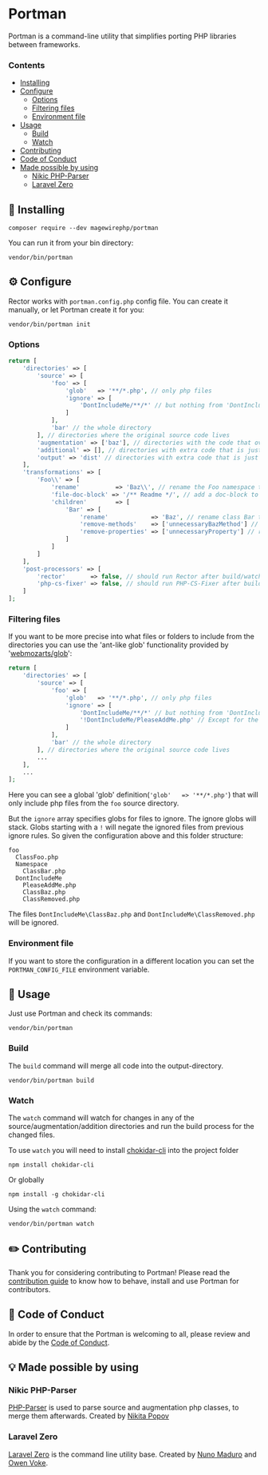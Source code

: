 # Portman
Portman is a command-line utility that simplifies porting PHP libraries between frameworks.

### Contents

- [Installing](#electric_plug-installing)
- [Configure](#gear-configure)
  - [Options](#options)
  - [Filtering files](#filtering-files)
  - [Environment file](#environment-file)
- [Usage](#tada-usage)
  - [Build](#build)
  - [Watch](#watch)
- [Contributing](#pencil2-contributing)
- [Code of Conduct](#book-code-of-conduct)
- [Made possible by using](#bulb-made-possible-by-using)
  - [Nikic PHP-Parser](#nikic-php-parser)
  - [Laravel Zero](#laravel-zero)

## :electric_plug: Installing
```shell
composer require --dev magewirephp/portman
```

You can run it from your bin directory:
```shell
vendor/bin/portman
```

## :gear: Configure
Rector works with `portman.config.php` config file. You can create it manually, or let Portman create it for you:
```shell
vendor/bin/portman init
```

### Options
```php
return [
    'directories' => [
        'source' => [
            'foo' => [
                'glob'   => '**/*.php', // only php files
                'ignore' => [
                    'DontIncludeMe/**/*' // but nothing from 'DontIncludeMe'
                ]
            ],
            'bar' // the whole directory
        ], // directories where the original source code lives
        'augmentation' => ['baz'], // directories with the code that overwrites the original classes
        'additional' => [], // directories with extra code that is just additional code to copy to the dist
        'output' => 'dist' // directories with extra code that is just additional code to copy to the dist
    ],
    'transformations' => [
        'Foo\\' => [
            'rename'          => 'Baz\\', // rename the Foo namespace to Baz
            'file-doc-block' => '/** Readme */', // add a doc-block to all the files in Foo
            'children'        => [
                'Bar' => [
                    'rename'            => 'Baz', // rename class Bar to Baz (with the namespace change it was Foo\Bar and becomes Baz\Baz)
                    'remove-methods'    => ['unnecessaryBazMethod'] // remove the method from the class,
                    'remove-properties' => ['unnecessaryProperty'] // remove the property from the class,
                ]
            ]
        ]
    ],
    'post-processors' => [
        'rector'       => false, // should run Rector after build/watch?
        'php-cs-fixer' => false, // should run PHP-CS-Fixer after build/watch?
    ]
];
```

### Filtering files
If you want to be more precise into what files or folders to include from the directories you can use the 'ant-like glob' functionality provided by '[webmozarts/glob](https://github.com/webmozarts/glob)':
```php
return [
    'directories' => [
        'source' => [
            'foo' => [
                'glob'   => '**/*.php', // only php files
                'ignore' => [
                    'DontIncludeMe/**/*' // but nothing from 'DontIncludeMe'
                    '!DontIncludeMe/PleaseAddMe.php' // Except for the 'PleaseAddMe' file in 'DontIncludeMe'
                ]
            ],
            'bar' // the whole directory
        ], // directories where the original source code lives
        ...
    ],
    ...
];
```
Here you can see a global 'glob' definition(`'glob'   => '**/*.php'`) that will only include php files from the `foo` source directory.

But the `ignore` array specifies globs for files to ignore.
The ignore globs will stack. Globs starting with a `!` will negate the ignored files from previous ignore rules.
So given the configuration above and this folder structure:
```text
foo
  ClassFoo.php
  Namespace
    ClassBar.php
  DontIncludeMe
    PleaseAddMe.php
    ClassBaz.php
    ClassRemoved.php
```
The files `DontIncludeMe\ClassBaz.php` and `DontIncludeMe\ClassRemoved.php` will be ignored.

### Environment file
If you want to store the configuration in a different location you can set the `PORTMAN_CONFIG_FILE` environment variable.

## :tada: Usage
Just use Portman and check its commands:
```shell
vendor/bin/portman
```

### Build
The `build` command will merge all code into the output-directory.
```shell
vendor/bin/portman build
```

### Watch
The `watch` command will watch for changes in any of the source/augmentation/addition directories and run the build process for the changed files.

To use `watch` you will need to install [chokidar-cli](https://www.npmjs.com/package/chokidar-cli) into the project folder
```shell
npm install chokidar-cli
```
Or globally
```shell
npm install -g chokidar-cli
```

Using the `watch` command:
```shell
vendor/bin/portman watch
```

## :pencil2: Contributing
Thank you for considering contributing to Portman! Please read the [contribution guide](https://github.com/magewirephp/portman/blob/main/CONTRIBUTING.md) to know how to behave, install and use Portman for contributors.

## :book: Code of Conduct
In order to ensure that the Portman is welcoming to all, please review and abide by the [Code of Conduct](https://github.com/magewirephp/portman/blob/main/CODE_OF_CONDUCT.md).

## :bulb: Made possible by using

### Nikic PHP-Parser
[PHP-Parser](https://github.com/nikic/PHP-Parser) is used to parse source and augmentation php classes, to merge them afterwards.
Created by [Nikita Popov](https://github.com/nikic)

### Laravel Zero
[Laravel Zero](https://laravel-zero.com/) is the command line utility base.
Created by [Nuno Maduro](https://github.com/nunomaduro) and [Owen Voke](https://github.com/owenvoke).